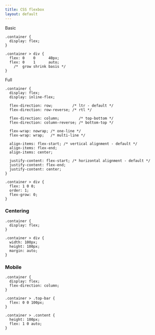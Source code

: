```yaml
---
title: CSS flexbox
layout: default
---
```


Basic

    .container {
      display: flex;
    }

    .container > div {
      flex: 0    0      40px;
      flex: 0    1      auto;
        /*  grow shrink basis */
    }

Full

    .container {
      display: flex;
      display: inline-flex;

      flex-direction: row;         /* ltr - default */
      flex-direction: row-reverse; /* rtl */

      flex-direction: column;         /* top-bottom */
      flex-direction: column-reverse; /* bottom-top */

      flex-wrap: nowrap; /* one-line */
      flex-wrap: wrap;   /* multi-line */

      align-items: flex-start; /* vertical alignment - default */
      align-items: flex-end;
      align-items: center;

      justify-content: flex-start; /* horizontal alignment - default */
      justify-content: flex-end;
      justify-content: center;
    }

    .container > div {
      flex: 1 0 0;
      order: 1;
      flex-grow: 0;
    }

### Centering

    .container {
      display: flex;
    }

    .container > div {
      width: 100px;
      height: 100px;
      margin: auto;
    }

### Mobile

    .container {
      display: flex;
      flex-direction: column;
    }

    .container > .top-bar {
      flex: 0 0 100px;
    }

    .container > .content {
      height: 100px;
      flex: 1 0 auto;
    }

